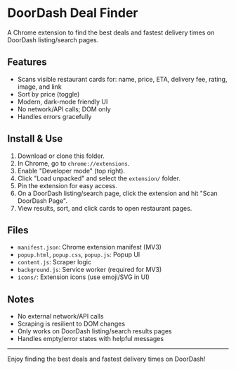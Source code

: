 # DoorDash Deal Finder

A Chrome extension to find the best deals and fastest delivery times on DoorDash listing/search pages.

## Features
- Scans visible restaurant cards for: name, price, ETA, delivery fee, rating, image, and link
- Sort by price (toggle)
- Modern, dark-mode friendly UI
- No network/API calls; DOM only
- Handles errors gracefully

## Install & Use
1. Download or clone this folder.
2. In Chrome, go to `chrome://extensions`.
3. Enable "Developer mode" (top right).
4. Click "Load unpacked" and select the `extension/` folder.
5. Pin the extension for easy access.
6. On a DoorDash listing/search page, click the extension and hit "Scan DoorDash Page".
7. View results, sort, and click cards to open restaurant pages.

## Files
- `manifest.json`: Chrome extension manifest (MV3)
- `popup.html`, `popup.css`, `popup.js`: Popup UI
- `content.js`: Scraper logic
- `background.js`: Service worker (required for MV3)
- `icons/`: Extension icons (use emoji/SVG in UI)

## Notes
- No external network/API calls
- Scraping is resilient to DOM changes
- Only works on DoorDash listing/search results pages
- Handles empty/error states with helpful messages

---
Enjoy finding the best deals and fastest delivery times on DoorDash!
